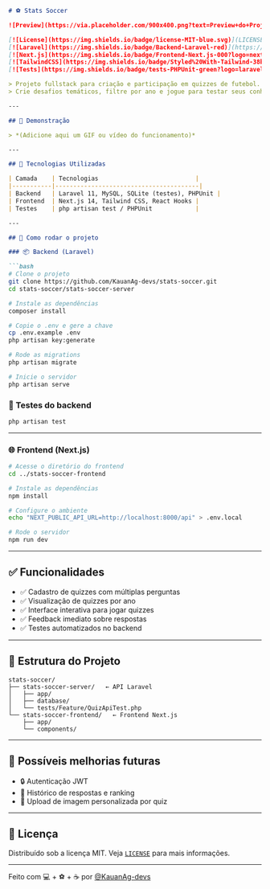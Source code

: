 

````markdown
# ⚽ Stats Soccer

![Preview](https://via.placeholder.com/900x400.png?text=Preview+do+Projeto)

[![License](https://img.shields.io/badge/license-MIT-blue.svg)](LICENSE)
[![Laravel](https://img.shields.io/badge/Backend-Laravel-red)](https://laravel.com/)
[![Next.js](https://img.shields.io/badge/Frontend-Next.js-000?logo=next.js)](https://nextjs.org/)
[![TailwindCSS](https://img.shields.io/badge/Styled%20With-Tailwind-38bdf8?logo=tailwindcss)](https://tailwindcss.com/)
[![Tests](https://img.shields.io/badge/tests-PHPUnit-green?logo=laravel)](https://phpunit.de/)

> Projeto fullstack para criação e participação em quizzes de futebol.  
> Crie desafios temáticos, filtre por ano e jogue para testar seus conhecimentos! 🎯

---

## 📸 Demonstração

> *(Adicione aqui um GIF ou vídeo do funcionamento)*

---

## 🧱 Tecnologias Utilizadas

| Camada    | Tecnologias                           |
|-----------|----------------------------------------|
| Backend   | Laravel 11, MySQL, SQLite (testes), PHPUnit |
| Frontend  | Next.js 14, Tailwind CSS, React Hooks |
| Testes    | php artisan test / PHPUnit            |

---

## 🚀 Como rodar o projeto

### 📦 Backend (Laravel)

```bash
# Clone o projeto
git clone https://github.com/KauanAg-devs/stats-soccer.git
cd stats-soccer/stats-soccer-server

# Instale as dependências
composer install

# Copie o .env e gere a chave
cp .env.example .env
php artisan key:generate

# Rode as migrations
php artisan migrate

# Inicie o servidor
php artisan serve
````

### 🧪 Testes do backend

```bash
php artisan test
```

---

### 🌐 Frontend (Next.js)

```bash
# Acesse o diretório do frontend
cd ../stats-soccer-frontend

# Instale as dependências
npm install

# Configure o ambiente
echo "NEXT_PUBLIC_API_URL=http://localhost:8000/api" > .env.local

# Rode o servidor
npm run dev
```

---

## ✅ Funcionalidades

* ✅ Cadastro de quizzes com múltiplas perguntas
* ✅ Visualização de quizzes por ano
* ✅ Interface interativa para jogar quizzes
* ✅ Feedback imediato sobre respostas
* ✅ Testes automatizados no backend

---

## 📁 Estrutura do Projeto

```
stats-soccer/
├── stats-soccer-server/   ← API Laravel
│   ├── app/
│   ├── database/
│   └── tests/Feature/QuizApiTest.php
└── stats-soccer-frontend/   ← Frontend Next.js
    ├── app/
    └── components/
```

---

## 🧠 Possíveis melhorias futuras

* 🔒 Autenticação JWT
* 🧾 Histórico de respostas e ranking
* 🎨 Upload de imagem personalizada por quiz

---

## 📄 Licença

Distribuído sob a licença MIT. Veja [`LICENSE`](LICENSE) para mais informações.

---

Feito com 💻 + ⚽ + ☕ por [@KauanAg-devs](https://github.com/KauanAg-devs)

```
